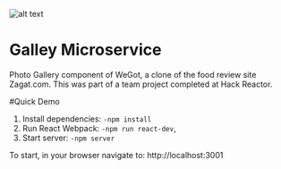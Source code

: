 ![alt text](https://i.imgur.com/JWkqRnO.jpg)

# Galley Microservice
Photo Gallery component of WeGot, a clone of the food review site Zagat.com. This was part of a team project completed at Hack Reactor.

#Quick Demo
1. Install dependencies: `-npm install`
4. Run React Webpack: `-npm run react-dev`,
5. Start server: `-npm server`


To start, in your browser navigate to: http://localhost:3001
